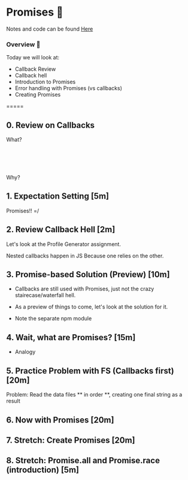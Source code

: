 

# Promises 💍

Notes and code can be found [Here](https://github.com/tborsa/lectures/tree/master/week2/day4)


### Overview 📢

Today we will look at:
- Callback Review
- Callback hell
- Introduction to Promises
- Error handling with Promises (vs callbacks)
- Creating Promises

=====

## 0. Review on Callbacks

What? 

```js






```

Why? 







## 1. Expectation Setting [5m]

Promises!! =/

## 2. Review Callback Hell [2m]

Let's look at the Profile Generator assignment.

Nested callbacks happen in JS 
Because one relies on the other. 

## 3. Promise-based Solution (Preview) [10m]

- Callbacks are still used with Promises, just not the crazy stairecase/waterfall hell.

- As a preview of things to come, let's look at the solution for it.
- Note the separate npm module

## 4. Wait, what are Promises? [15m]

- Analogy

## 5. Practice Problem with FS (Callbacks first) [20m] 

Problem: 
Read the data files ** in order **, creating one final string as a result

## 6. Now with Promises [20m]

## 7. Stretch: Create Promises [20m]

## 8. Stretch: Promise.all and Promise.race (introduction) [5m]